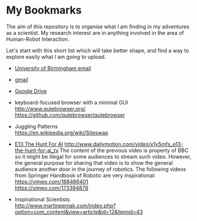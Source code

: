# My Bookmarks

The aim of this repository is to organise what I am finding in
my adventures as a scientist. My research interest are in anything
involved in the area of Human-Robot Interaction.

Let's start with this short list which will take better shape,
and find a way to explore easily what I am going to upload.

* [University of Birmingham email](https://owa04.bham.ac.uk/owa/)

* [gmail](https://accounts.google.com/ServiceLogin?continue=https%3A%2F%2Fmail.google.com%2Fmail%2F&service=mail&sacu=1&rip=1#identifier)

* [Google Drive](https://accounts.google.com/ServiceLogin?service=wise&passive=true&continue=http%3A%2F%2Fdrive.google.com%2F%3Futm_source%3Den_US&utm_medium=button&utm_campaign=web&utm_content=gotodrive&usp=gtd&ltmpl=drive&urp=https%3A%2F%2Fwww.google.co.uk%2F#identifier)


* keyboard-focused browser with a minimal GUI  
http://www.qutebrowser.org/    
https://github.com/qutebrowser/qutebrowser    


* Juggling Patterns   
https://en.wikipedia.org/wiki/Siteswap


* [E13 The Hunt For AI](http://www.bbc.co.uk/programmes/b01fmbvb )
http://www.dailymotion.com/video/x1y5mfs_e13-the-hunt-for-ai_tv
The content of the previous video is property of BBC so it might be illegal
for some audiences to stream such video. However, the general purpose 
for sharing that video is to show the general audience another door in the 
journey of robotics. The following videos from Springer Handbook of Robotic
are very inspirational:   
https://vimeo.com/188466401  
https://vimeo.com/173394878   



 


* Inspirational Scientists   
http://www.martinpeniak.com/index.php?option=com_content&view=article&id=12&Itemid=43  
